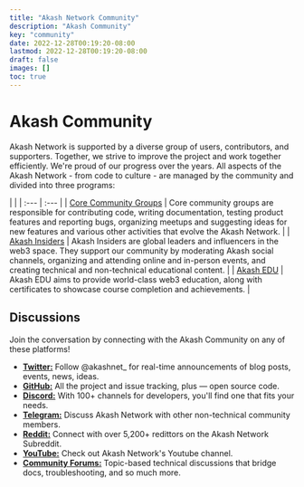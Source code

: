```yaml
---
title: "Akash Network Community"
description: "Akash Community"
key: "community"
date: 2022-12-28T00:19:20-08:00
lastmod: 2022-12-28T00:19:20-08:00
draft: false
images: []
toc: true
---
```


# Akash Community

Akash Network is supported by a diverse group of users, contributors, and supporters. Together, we strive to improve the project and work together efficiently. We're proud of our progress over the years. All aspects of the Akash Network - from code to culture - are managed by the community and divided into three programs:

| |
| :--- | :--- |
| [Core Community Groups](core-groups) | Core community groups are responsible for contributing code, writing documentation, testing product features and reporting bugs, organizing meetups and suggesting ideas for new features and various other activities that evolve the Akash Network. |
| [Akash Insiders](insiders) | Akash Insiders are global leaders and influencers in the web3 space. They support our community by moderating Akash social channels, organizing and attending online and in-person events, and creating technical and non-technical educational content. |
| [Akash EDU](edu) | Akash EDU aims to provide world-class web3 education, along with certificates to showcase course completion and achievements. |


## Discussions

Join the conversation by connecting with the Akash Community on any of these platforms!

* **[Twitter:](https://twitter.com/akashnet_)** Follow @akashnet_ for real-time announcements of blog posts, events, news, ideas.
* **[GitHub:](https://github.com/akash-network)** All the project and issue tracking, plus — open source code.
* **[Discord:](https://discord.akash.network)** With 100+ channels for developers, you'll find one that fits your needs.
* **[Telegram:](https://t.me/AkashNW)** Discuss Akash Network with other non-technical community members.
* **[Reddit:](https://www.reddit.com/r/akashnetwork/)** Connect with over 5,200+ redittors on the Akash Network Subreddit.
* **[YouTube:](https://www.youtube.com/@AkashNetwork)** Check out Akash Network's Youtube channel.
* **[Community Forums:](https://forum.akash.network)** Topic-based technical discussions that bridge docs, troubleshooting, and so much more.
